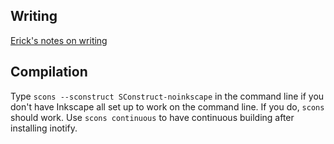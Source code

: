 
## Writing

[Erick's notes on writing](https://github.com/matsengrp/wiki/wiki/writing_with_erick)


## Compilation

Type `scons --sconstruct SConstruct-noinkscape` in the command line if you don't have Inkscape all set up to work on the command line.
If you do, `scons` should work.
Use `scons continuous` to have continuous building after installing inotify.

